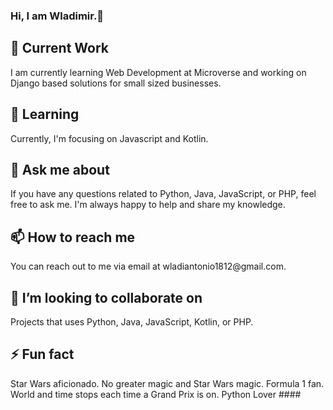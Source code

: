 <h3> Hi, I am Wladimir.👋 <h3>

<h2>🔭 Current Work <br></h2>
I am currently learning Web Development at Microverse and working on Django based solutions for small sized businesses.

 
<h2>🌱 Learning <br></h2>
Currently, I'm focusing on Javascript and Kotlin.

 
<h2>💬 Ask me about <br></h2>
If you have any questions related to Python, Java, JavaScript, or PHP, feel free to ask me. I'm always happy to help and share my knowledge.
<br>
 
<h2>📫 How to reach me <br></h2>
You can reach out to me via email at wladiantonio1812@gmail.com.
<br>

<h2>👯 I’m looking to collaborate on <br></h2>
Projects that uses Python, Java, JavaScript, Kotlin, or PHP.
<br>
 
<h2>⚡ Fun fact <br></h2>
Star Wars aficionado. No greater magic and Star Wars magic.
Formula 1 fan. World and time stops each time a Grand Prix is on. 
Python Lover
 ####

